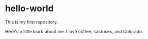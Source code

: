 # hello-world
This is my first repository.

Here's a little blurb about me. I love coffee, cactuses, and Colorado. 
